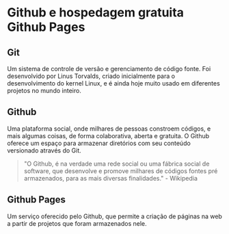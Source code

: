 # Github e hospedagem gratuita Github Pages

## Git

Um sistema de controle de versão e gerenciamento de código fonte. Foi desenvolvido por Linus Torvalds, criado inicialmente para o desenvolvimento do kernel Linux, e é ainda hoje muito usado em diferentes projetos no mundo inteiro.

## Github

Uma plataforma social, onde milhares de pessoas constroem códigos, e mais algumas coisas, de forma colaborativa, aberta e gratuita. O Github oferece um espaço para armazenar diretórios com seu conteúdo versionado através do Git.

>"O Github, é na verdade uma rede social ou uma fábrica social de software, que desenvolve e promove milhares de códigos fontes pré armazenados, para as mais diversas finalidades." - Wikipedia

## Github Pages

Um serviço oferecido pelo Github, que permite a criação de páginas na web a partir de projetos que foram armazenados nele.
